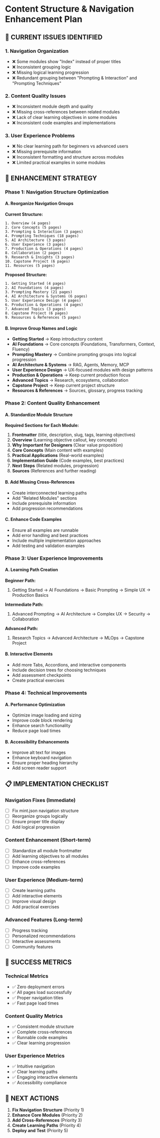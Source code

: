 # Content Structure & Navigation Enhancement Plan

## 🎯 **CURRENT ISSUES IDENTIFIED**

### 1. **Navigation Organization**
- ❌ Some modules show "Index" instead of proper titles
- ❌ Inconsistent grouping logic
- ❌ Missing logical learning progression
- ❌ Redundant grouping between "Prompting & Interaction" and "Prompting Techniques"

### 2. **Content Quality Issues**
- ❌ Inconsistent module depth and quality
- ❌ Missing cross-references between related modules
- ❌ Lack of clear learning objectives in some modules
- ❌ Inconsistent code examples and implementations

### 3. **User Experience Problems**
- ❌ No clear learning path for beginners vs advanced users
- ❌ Missing prerequisite information
- ❌ Inconsistent formatting and structure across modules
- ❌ Limited practical examples in some modules

## 🚀 **ENHANCEMENT STRATEGY**

### Phase 1: Navigation Structure Optimization

#### A. Reorganize Navigation Groups
**Current Structure:**
```
1. Overview (4 pages)
2. Core Concepts (5 pages) 
3. Prompting & Interaction (3 pages)
4. Prompting Techniques (18 pages)
5. AI Architecture (3 pages)
6. User Experience (3 pages)
7. Production & Operations (4 pages)
8. Collaboration (2 pages)
9. Research & Insights (3 pages)
10. Capstone Project (6 pages)
11. Resources (5 pages)
```

**Proposed Structure:**
```
1. Getting Started (4 pages)
2. AI Foundations (4 pages) 
3. Prompting Mastery (21 pages)
4. AI Architecture & Systems (6 pages)
5. User Experience Design (4 pages)
6. Production & Operations (4 pages)
7. Advanced Topics (3 pages)
8. Capstone Project (6 pages)
9. Resources & References (5 pages)
```

#### B. Improve Group Names and Logic
- **Getting Started** → Keep introductory content
- **AI Foundations** → Core concepts (Foundations, Transformers, Context, Fluency)
- **Prompting Mastery** → Combine prompting groups into logical progression
- **AI Architecture & Systems** → RAG, Agents, Memory, MCP
- **User Experience Design** → UX-focused modules with design patterns
- **Production & Operations** → Keep current production focus
- **Advanced Topics** → Research, ecosystems, collaboration
- **Capstone Project** → Keep current project structure
- **Resources & References** → Sources, glossary, progress tracking

### Phase 2: Content Quality Enhancement

#### A. Standardize Module Structure
**Required Sections for Each Module:**
1. **Frontmatter** (title, description, slug, tags, learning objectives)
2. **Overview** (Learning objective callout, key concepts)
3. **Why Important for Designers** (Clear value proposition)
4. **Core Concepts** (Main content with examples)
5. **Practical Applications** (Real-world examples)
6. **Implementation Guide** (Code examples, best practices)
7. **Next Steps** (Related modules, progression)
8. **Sources** (References and further reading)

#### B. Add Missing Cross-References
- Create interconnected learning paths
- Add "Related Modules" sections
- Include prerequisite information
- Add progression recommendations

#### C. Enhance Code Examples
- Ensure all examples are runnable
- Add error handling and best practices
- Include multiple implementation approaches
- Add testing and validation examples

### Phase 3: User Experience Improvements

#### A. Learning Path Creation
**Beginner Path:**
1. Getting Started → AI Foundations → Basic Prompting → Simple UX → Production Basics

**Intermediate Path:**
1. Advanced Prompting → AI Architecture → Complex UX → Security → Collaboration

**Advanced Path:**
1. Research Topics → Advanced Architecture → MLOps → Capstone Project

#### B. Interactive Elements
- Add more Tabs, Accordions, and interactive components
- Include decision trees for choosing techniques
- Add assessment checkpoints
- Create practical exercises

### Phase 4: Technical Improvements

#### A. Performance Optimization
- Optimize image loading and sizing
- Improve code block rendering
- Enhance search functionality
- Reduce page load times

#### B. Accessibility Enhancements
- Improve alt text for images
- Enhance keyboard navigation
- Ensure proper heading hierarchy
- Add screen reader support

## 📋 **IMPLEMENTATION CHECKLIST**

### Navigation Fixes (Immediate)
- [ ] Fix mint.json navigation structure
- [ ] Reorganize groups logically
- [ ] Ensure proper title display
- [ ] Add logical progression

### Content Enhancement (Short-term)
- [ ] Standardize all module frontmatter
- [ ] Add learning objectives to all modules
- [ ] Enhance cross-references
- [ ] Improve code examples

### User Experience (Medium-term)
- [ ] Create learning paths
- [ ] Add interactive elements
- [ ] Improve visual design
- [ ] Add practical exercises

### Advanced Features (Long-term)
- [ ] Progress tracking
- [ ] Personalized recommendations
- [ ] Interactive assessments
- [ ] Community features

## 🎯 **SUCCESS METRICS**

### Technical Metrics
- ✅ Zero deployment errors
- ✅ All pages load successfully
- ✅ Proper navigation titles
- ✅ Fast page load times

### Content Quality Metrics
- ✅ Consistent module structure
- ✅ Complete cross-references
- ✅ Runnable code examples
- ✅ Clear learning progression

### User Experience Metrics
- ✅ Intuitive navigation
- ✅ Clear learning paths
- ✅ Engaging interactive elements
- ✅ Accessibility compliance

## 🚀 **NEXT ACTIONS**

1. **Fix Navigation Structure** (Priority 1)
2. **Enhance Core Modules** (Priority 2)
3. **Add Cross-References** (Priority 3)
4. **Create Learning Paths** (Priority 4)
5. **Deploy and Test** (Priority 5)
